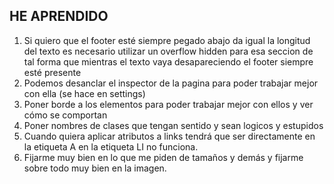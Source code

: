 ## HE APRENDIDO

1. Si quiero que el footer esté siempre pegado abajo da igual la longitud del texto es necesario utilizar
   un overflow hidden para esa seccion de tal forma que mientras el texto vaya desapareciendo el footer siempre
   esté presente
2. Podemos desanclar el inspector de la pagina para poder trabajar mejor con ella (se hace en settings)
3. Poner borde a los elementos para poder trabajar mejor con ellos y ver cómo se comportan
4. Poner nombres de clases que tengan sentido y sean logicos y estupidos
5. Cuando quiera aplicar atributos a links tendrá que ser directamente en la etiqueta A en la etiqueta LI no funciona.
6. Fijarme muy bien en lo que me piden de tamaños y demás y fijarme sobre todo muy bien en la imagen.
